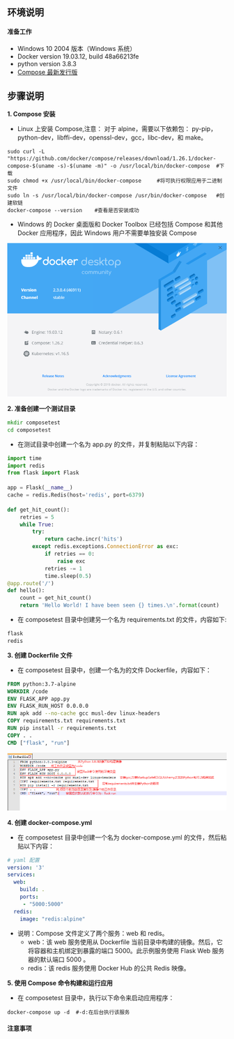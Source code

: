 ## **环境说明**

#### 准备工作

- Windows 10 2004 版本（Windows 系统）
- Docker version 19.03.12, build 48a66213fe
- python version 3.8.3
- [Compose 最新发行版](https://github.com/docker/compose/releases)

## **步骤说明**

**1. Compose 安装**

- Linux 上安装 Compose,注意： 对于 alpine，需要以下依赖包： py-pip，python-dev，libffi-dev，openssl-dev，gcc，libc-dev，和 make。

```terminal
sudo curl -L "https://github.com/docker/compose/releases/download/1.26.1/docker-compose-$(uname -s)-$(uname -m)" -o /usr/local/bin/docker-compose  #下载
sudo chmod +x /usr/local/bin/docker-compose     #将可执行权限应用于二进制文件
sudo ln -s /usr/local/bin/docker-compose /usr/bin/docker-compose   #创建软链
docker-compose --version    #查看是否安装成功
```

- Windows 的 Docker 桌面版和 Docker Toolbox 已经包括 Compose 和其他 Docker 应用程序，因此 Windows 用户不需要单独安装 Compose

![compose版本](..//img/ct_img/dk26.png)

**2. 准备创建一个测试目录**

```cmd
mkdir composetest
cd composetest
```

- 在测试目录中创建一个名为 app.py 的文件，并复制粘贴以下内容：

```composetest/app.py
import time
import redis
from flask import Flask

app = Flask(__name__)
cache = redis.Redis(host='redis', port=6379)

def get_hit_count():
    retries = 5
    while True:
        try:
            return cache.incr('hits')
        except redis.exceptions.ConnectionError as exc:
            if retries == 0:
                raise exc
            retries -= 1
            time.sleep(0.5)
@app.route('/')
def hello():
    count = get_hit_count()
    return 'Hello World! I have been seen {} times.\n'.format(count)
```

- 在 composetest 目录中创建另一个名为 requirements.txt 的文件，内容如下:

```requirements.txt
flask
redis
```

**3. 创建 Dockerfile 文件**

- 在 composetest 目录中，创建一个名为的文件 Dockerfile，内容如下：

```Dockerfile
FROM python:3.7-alpine
WORKDIR /code
ENV FLASK_APP app.py
ENV FLASK_RUN_HOST 0.0.0.0
RUN apk add --no-cache gcc musl-dev linux-headers
COPY requirements.txt requirements.txt
RUN pip install -r requirements.txt
COPY . .
CMD ["flask", "run"]
```

![文件说明](..//img/ct_img/dk27.png)

**4. 创建 docker-compose.yml**

- 在 composetest 目录中创建一个名为 docker-compose.yml 的文件，然后粘贴以下内容：

```docker-compose.yml
# yaml 配置
version: '3'
services:
  web:
    build: .
    ports:
     - "5000:5000"
  redis:
    image: "redis:alpine"
```

- 说明：Compose 文件定义了两个服务：web 和 redis。
  - web：该 web 服务使用从 Dockerfile 当前目录中构建的镜像。然后，它将容器和主机绑定到暴露的端口 5000。此示例服务使用 Flask Web 服务器的默认端口 5000 。
  - redis：该 redis 服务使用 Docker Hub 的公共 Redis 映像。

**5. 使用 Compose 命令构建和运行应用**

- 在 composetest 目录中，执行以下命令来启动应用程序：

```
docker-compose up -d  #-d:在后台执行该服务
```

#### 注意事项
